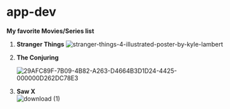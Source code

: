 # app-dev

**My favorite Movies/Series list**

1. **Stranger Things**
   ![stranger-things-4-illustrated-poster-by-kyle-lambert](https://github.com/Japhet04/app-dev/assets/151796121/94eff0c5-4bfd-49a1-b40a-b0e0dbb0a3f3)


   
3. **The Conjuring**
   
   ![29AFC89F-7B09-4B82-A263-D4664B3D1D24-4425-000000D262DC78E3](https://github.com/Japhet04/app-dev/assets/151796121/ee14443c-cea7-4a2f-b406-cb118de02303)

   
5. **Saw X**  
   ![download (1)](https://github.com/Japhet04/app-dev/assets/151796121/a83f14d1-a73e-41ea-84e8-1e1d359a1887)

   


   
   
